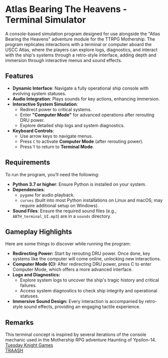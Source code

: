 # Atlas Bearing The Heavens - Terminal Simulator
A console-based simulation program designed for use alongside the "Atlas Bearing the Heavens" adventure module for the TTRPG Mothership. The program replicates interactions with a terminal or computer aboard the USCC Atlas, where the players can explore logs, diagnostics, and interact with the ship's systems through a retro-style interface, adding depth and immersion through interactive menus and sound effects.

## Features

- **Dynamic Interface**: Navigate a fully operational ship console with evolving system statuses.
- **Audio Integration**: Plays sounds for key actions, enhancing immersion.
- **Interactive System Simulation**:
  - Redirect power to critical systems.
  - Enter **"Computer Mode"** for advanced operations after rerouting DRU power.
  - Explore detailed ship logs and system diagnostics.
- **Keyboard Controls**:
  - Use arrow keys to navigate menus.
  - Press `C` to activate **Computer Mode** (after rerouting power).
  - Press `T` to return to **Terminal Mode**.

## Requirements

To run the program, you’ll need the following:

- **Python 3.7 or higher**: Ensure Python is installed on your system.
- **Dependencies**:
  - `pygame` for audio playback.
  - `curses` (built into most Python installations on Linux and macOS; may require additional setup on Windows).
- **Sound Files**: Ensure the required sound files (e.g., `ABTH_terminal_UI.mp3`) are in a `sounds` directory.

## Gameplay Highlights
Here are some things to discover while running the program:

- **Redirecting Power:** Start by rerouting DRU power. Once done, key systems like the computer will come online, unlocking new interactions.
- **Computer Mode (C):** After redirecting DRU power, press C to enter Computer Mode, which offers a more advanced interface.
- **Logs and Diagnostics:**
  - Explore system logs to uncover the ship's tragic history and critical failures.
  - Access system diagnostics to check ship integrity and operational statuses.
- **Immersive Sound Design:** Every interaction is accompanied by retro-style sound effects, providing an engaging tactile experience.

## Remarks
This terminal concept is inspired by several iterations of the console mechanic used in the Mothership RPG adventure Haunting of Ypsilon-14.  
[Tuesday Knight Games](https://www.tuesdayknightgames.com/)  
[TRAASH](https://www.traaa.sh/the-ypsilon-14-terminal)
